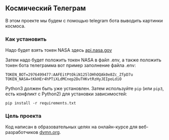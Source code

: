 ## Космический Телеграм

В этом проекте мы будем с помощью telegram бота выводить картинки космоса.

### Как установить

Надо будет взять токен NASA здесь [api.nasa.gov](https://api.nasa.gov/)

Затем надо будет положить токен NASA в файл .env, а также положить токен бота телеграмма вот пример заполнение файла .env:

```
TOKEN_BOT=2976499477:AAFEitPtOkiN125lOHhOQAk0e8Zc_ZfpD7u
TOKEN_NASA=tKkHEr4hPTiXLdMCnep2DuTHKvtRzHyJEIpoLdiO
```

Python3 должен быть уже установлен. Затем используйте `pip` (или `pip3`, есть конфликт с Python2) для установки зависимостей:

```pip install -r requirements.txt```

### Цель проекта

Код написан в образовательных целях на онлайн-курсе для веб-разработчиков [dvmn.org](https://dvmn.org/).
